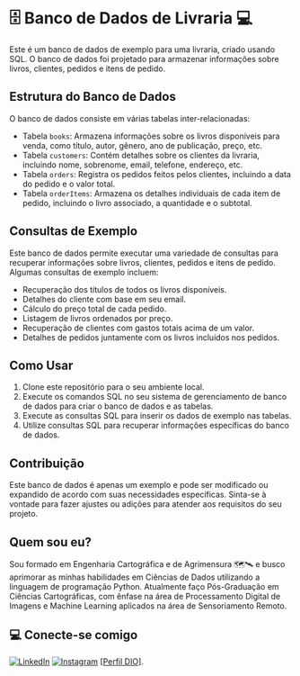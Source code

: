 #  🗄️ Banco de Dados de Livraria 💻

Este é um banco de dados de exemplo para uma livraria, criado usando SQL. O banco de dados foi projetado para armazenar informações sobre livros, clientes, pedidos e itens de pedido.

## Estrutura do Banco de Dados

O banco de dados consiste em várias tabelas inter-relacionadas:

- Tabela `books`: Armazena informações sobre os livros disponíveis para venda, como título, autor, gênero, ano de publicação, preço, etc.
- Tabela `customers`: Contém detalhes sobre os clientes da livraria, incluindo nome, sobrenome, email, telefone, endereço, etc.
- Tabela `orders`: Registra os pedidos feitos pelos clientes, incluindo a data do pedido e o valor total.
- Tabela `orderItems`: Armazena os detalhes individuais de cada item de pedido, incluindo o livro associado, a quantidade e o subtotal.

## Consultas de Exemplo

Este banco de dados permite executar uma variedade de consultas para recuperar informações sobre livros, clientes, pedidos e itens de pedido. Algumas consultas de exemplo incluem:
- Recuperação dos títulos de todos os livros disponíveis.
- Detalhes do cliente com base em seu email.
- Cálculo do preço total de cada pedido.
- Listagem de livros ordenados por preço.
- Recuperação de clientes com gastos totais acima de um valor.
- Detalhes de pedidos juntamente com os livros incluídos nos pedidos.

## Como Usar
1. Clone este repositório para o seu ambiente local.
2. Execute os comandos SQL no seu sistema de gerenciamento de banco de dados para criar o banco de dados e as tabelas.
3. Execute as consultas SQL para inserir os dados de exemplo nas tabelas.
4. Utilize consultas SQL para recuperar informações específicas do banco de dados.

## Contribuição
Este banco de dados é apenas um exemplo e pode ser modificado ou expandido de acordo com suas necessidades específicas. Sinta-se à vontade para fazer ajustes ou adições para atender aos requisitos do seu projeto.

## Quem sou eu?
Sou formado em Engenharia Cartográfica e de Agrimensura 🗺️🛰️ e busco aprimorar as minhas habilidades em Ciências de Dados utilizando a linguagem de programação Python. Atualmente faço Pós-Graduação em Ciências Cartográficas, com ênfase na área de Processamento Digital de Imagens e Machine Learning aplicados na área de Sensoriamento Remoto.

## 💻 Conecte-se comigo 
[![LinkedIn](https://img.shields.io/badge/LinkedIn-FFF?style=for-the-badge&logo=linkedin&logoColor=0E76A8)](https://www.linkedin.com/in/aalferreira/)
[![Instagram](https://img.shields.io/badge/Instagram-FFF?style=for-the-badge&logo=instagram)](https://www.instagram.com/allanalveslf/)
[[Perfil DIO](https://web.dio.me/users/allanalveslf)].


